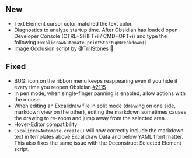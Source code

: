 ## New
- Text Element cursor color matched the text color.
- Diagnostics to analyze startup time. After Obsidian has loaded open Developer Console (CTRL+SHIFT+i / CMD+OPT+i) and type the following `ExcalidrawAutomate.printStartupBreakdown()`
- [Image Occlusion](https://github.com/zsviczian/obsidian-excalidraw-plugin/blob/master/ea-scripts/Image%20Occlusion.md) script by [@TrillStones](https://github.com/TrillStones) 🙏

## Fixed
- BUG: icon on the ribbon menu keeps reappearing even if you hide it every time you reopen Obsidian [#2115](https://github.com/zsviczian/obsidian-excalidraw-plugin/issues/2115)
- In pen mode, when single-finger panning is enabled, allow actions with the mouse.
- When editing an Excalidraw file in split mode (drawing on one side, markdown view on the other), editing the markdown sometimes causes the drawing to re-zoom and jump away from the selected area.
- Hover-Editor compatibility
-  `ExcalidrawAutomate.create()` will now correctly include the markdown text in templates above Excalidraw Data and below YAML front matter. This also fixes the same issue with the Deconstruct Selected Element script.